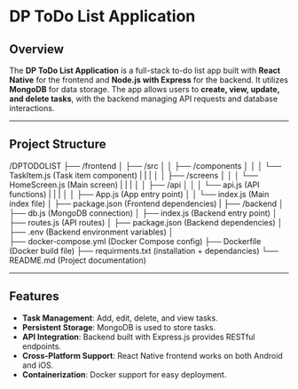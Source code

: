 # DP ToDo List Application

## Overview
The **DP ToDo List Application** is a full-stack to-do list app built with **React Native** for the frontend and **Node.js with Express** for the backend. It utilizes **MongoDB** for data storage. The app allows users to **create, view, update, and delete tasks**, with the backend managing API requests and database interactions.

---


## Project Structure
/DPTODOLIST
├── /frontend 
│   ├── /src 
│   │   ├── /components 
│   │   │   └── TaskItem.js  (Task item component)
|   |   |
│   │   ├── /screens 
│   │   │   └── HomeScreen.js (Main screen)
|   |   |
│   │   ├── /api
│   │   │   └── api.js (API functions)
|   |   |
│   │   ├── App.js (App entry point)
│   │   └── index.js (Main index file)
│   ├── package.json (Frontend dependencies)
|
├── /backend 
│   ├── db.js (MongoDB connection)
│   ├── index.js (Backend entry point)
│   ├── routes.js (API routes)
│   ├── package.json (Backend dependencies)
│   ├── .env (Backend environment variables)
│  
├── docker-compose.yml (Docker Compose config)
├── Dockerfile (Docker build file)
├── requirments.txt (installation + dependancies)
└── README.md  (Project documentation)




---

## Features
- **Task Management**: Add, edit, delete, and view tasks.
- **Persistent Storage**: MongoDB is used to store tasks.
- **API Integration**: Backend built with Express.js provides RESTful endpoints.
- **Cross-Platform Support**: React Native frontend works on both Android and iOS.
- **Containerization**: Docker support for easy deployment.
